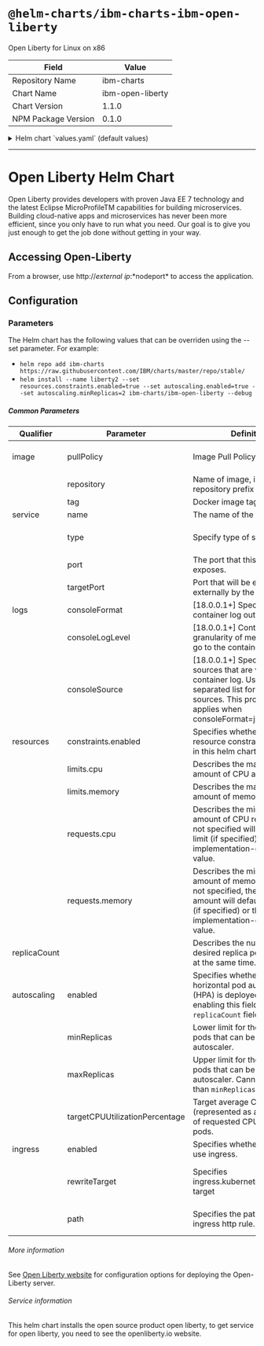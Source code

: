 # `@helm-charts/ibm-charts-ibm-open-liberty`

Open Liberty for Linux on x86

| Field               | Value            |
| ------------------- | ---------------- |
| Repository Name     | ibm-charts       |
| Chart Name          | ibm-open-liberty |
| Chart Version       | 1.1.0            |
| NPM Package Version | 0.1.0            |

<details>

<summary>Helm chart `values.yaml` (default values)</summary>

```yaml
###############################################################################
# Licensed Materials - Property of IBM.
# Copyright IBM Corporation 2017. All Rights Reserved.
# U.S. Government Users Restricted Rights - Use, duplication or disclosure
# restricted by GSA ADP Schedule Contract with IBM Corp.
#
# Contributors:
#  IBM Corporation - initial API and implementation
###############################################################################

###############################################################################
## Common image variables
###############################################################################
image:
  repository: openliberty/open-liberty
  tag: latest
  pullPolicy: IfNotPresent

service:
  type: NodePort
  name: openliberty
  port: 9080
  targetPort: 9080

###############################################################################
## Logs
###############################################################################
logs:
  consoleFormat: json
  consoleLogLevel: info
  consoleSource: message,trace,accessLog,ffdc

###############################################################################
## Auto scaling
###############################################################################
replicaCount: 1
autoscaling:
  enabled: false
  minReplicas: 1
  maxReplicas: 10
  targetCPUUtilizationPercentage: 50

###############################################################################
## Resource constraints
###############################################################################
resources:
  constraints:
    enabled: false
  requests:
    cpu: 500m
    memory: 512Mi
  limits:
    cpu: 500m
    memory: 512Mi
ingress:
  enabled: false
  rewriteTarget: '/'
  path: '/openliberty'
```

</details>

---

# Open Liberty Helm Chart

Open Liberty provides developers with proven Java EE 7 technology and the latest Eclipse MicroProfileTM capabilities for building microservices. Building cloud-native apps and microservices has never been more efficient, since you only have to run what you need. Our goal is to give you just enough to get the job done without getting in your way.

## Accessing Open-Liberty

From a browser, use http://*external ip*:*nodeport\* to access the application.

## Configuration

### Parameters

The Helm chart has the following values that can be overriden using the --set parameter. For example:

- `helm repo add ibm-charts https://raw.githubusercontent.com/IBM/charts/master/repo/stable/`
- `helm install --name liberty2 --set resources.constraints.enabled=true --set autoscaling.enabled=true --set autoscaling.minReplicas=2 ibm-charts/ibm-open-liberty --debug`

##### Common Parameters

| Qualifier    | Parameter                      | Definition                                                                                                                                                                    | Allowed Value                                                                                                                                                   |
| ------------ | ------------------------------ | ----------------------------------------------------------------------------------------------------------------------------------------------------------------------------- | --------------------------------------------------------------------------------------------------------------------------------------------------------------- |
| image        | pullPolicy                     | Image Pull Policy                                                                                                                                                             | Always, Never, or IfNotPresent. Defaults to Always if :latest tag is specified, or IfNotPresent otherwise                                                       |
|              | repository                     | Name of image, including repository prefix (if required).                                                                                                                     | See Extended description of Docker tags                                                                                                                         |
|              | tag                            | Docker image tag.                                                                                                                                                             | See Docker tag description                                                                                                                                      |
| service      | name                           | The name of the port service.                                                                                                                                                 |                                                                                                                                                                 |
|              | type                           | Specify type of service.                                                                                                                                                      | Valid options are ExternalName, ClusterIP, NodePort, and LoadBalancer. see Publishing services - service types                                                  |
|              | port                           | The port that this container exposes.                                                                                                                                         |                                                                                                                                                                 |
|              | targetPort                     | Port that will be exposed externally by the pod.                                                                                                                              |                                                                                                                                                                 |
| logs         | consoleFormat                  | [18.0.0.1+] Specifies container log output format                                                                                                                             | json (default) or basic                                                                                                                                         |
|              | consoleLogLevel                | [18.0.0.1+] Controls the granularity of messages that go to the container log                                                                                                 | info (default), audit, warning, error or off                                                                                                                    |
|              | consoleSource                  | [18.0.0.1+] Specifies the sources that are written to the container log. Use a comma separated list for multiple sources. This property only applies when consoleFormat=json. | message,trace,accessLog,ffdc (default)                                                                                                                          |
| resources    | constraints.enabled            | Specifies whether the resource constraints specified in this helm chart are enabled.                                                                                          | false (default) or true                                                                                                                                         |
|              | limits.cpu                     | Describes the maximum amount of CPU allowed.                                                                                                                                  | Default is 500m. See Kubernetes - [meaning of CPU](https://kubernetes.io/docs/concepts/configuration/manage-compute-resources-container/#meaning-of-cpu)        |
|              | limits.memory                  | Describes the maximum amount of memory allowed.                                                                                                                               | Default is 512Mi. See Kubernetes - [meaning of Memory](https://kubernetes.io/docs/concepts/configuration/manage-compute-resources-container/#meaning-of-memory) |
|              | requests.cpu                   | Describes the minimum amount of CPU required - if not specified will default to limit (if specified) or otherwise implementation-defined value.                               | Default is 500m. See Kubernetes - [meaning of CPU](https://kubernetes.io/docs/concepts/configuration/manage-compute-resources-container/#meaning-of-cpu)        |
|              | requests.memory                | Describes the minimum amount of memory required. If not specified, the memory amount will default to the limit (if specified) or the implementation-defined value.            | Default is 512Mi. See Kubernetes - [meaning of Memory](https://kubernetes.io/docs/concepts/configuration/manage-compute-resources-container/#meaning-of-memory) |
| replicaCount |                                | Describes the number of desired replica pods running at the same time.                                                                                                        | Default is 1. See [Replica Sets](https://kubernetes.io/docs/concepts/workloads/controllers/replicaset)                                                          |
| autoscaling  | enabled                        | Specifies whether or not a horizontal pod autoscaler (HPA) is deployed. Note that enabling this field disables the `replicaCount` field.                                      | false (default) or true                                                                                                                                         |
|              | minReplicas                    | Lower limit for the number of pods that can be set by the autoscaler.                                                                                                         | Positive integer (default to 1)                                                                                                                                 |
|              | maxReplicas                    | Upper limit for the number of pods that can be set by the autoscaler. Cannot be lower than `minReplicas`.                                                                     | Positive integer (default to 10)                                                                                                                                |
|              | targetCPUUtilizationPercentage | Target average CPU utilization (represented as a percentage of requested CPU) over all the pods.                                                                              | Integer between 1 and 100 (default to 50)                                                                                                                       |
| ingress      | enabled                        | Specifies whether or not to use ingress.                                                                                                                                      | false (default) or true                                                                                                                                         |
|              | rewriteTarget                  | Specifies ingress.kubernetes.io/rewrite-target                                                                                                                                | See Kubernetes ingress.kubernetes.io/rewrite-target - https://github.com/kubernetes/ingress-nginx/tree/master/docs/examples/rewrite                             |
|              | path                           | Specifies the path for the ingress http rule.                                                                                                                                 | See Kubernetes - https://kubernetes.io/docs/concepts/services-networking/ingress/                                                                               |

###### More information

See [Open Liberty website](https://openliberty.io/) for configuration options for deploying the Open-Liberty server.

###### Service information

This helm chart installs the open source product open liberty, to get service for open liberty, you need to see the openliberty.io website.
